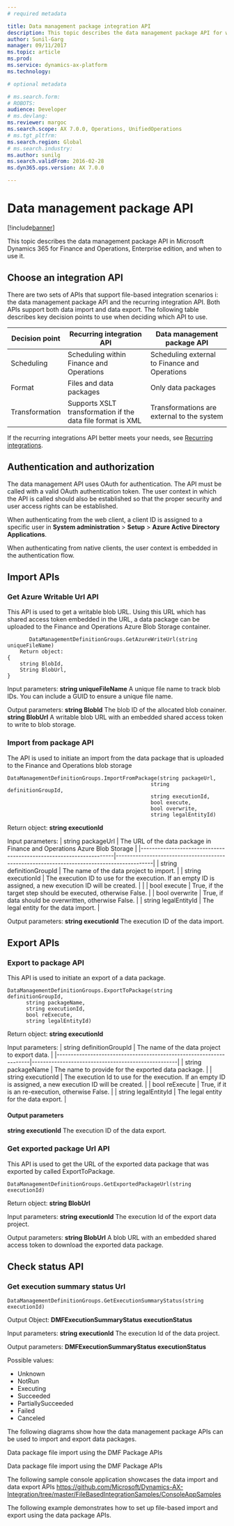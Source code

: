 ```yaml
---
# required metadata

title: Data management package integration API
description: This topic describes the data management package API for working with files in Microsoft Dynamics 365 for Finance and Operations, Enterprise edition.
author: Sunil-Garg
manager: 09/11/2017
ms.topic: article
ms.prod: 
ms.service: dynamics-ax-platform
ms.technology: 

# optional metadata

# ms.search.form: 
# ROBOTS: 
audience: Developer
# ms.devlang: 
ms.reviewer: margoc
ms.search.scope: AX 7.0.0, Operations, UnifiedOperations
# ms.tgt_pltfrm: 
ms.search.region: Global
# ms.search.industry: 
ms.author: sunilg
ms.search.validFrom: 2016-02-28
ms.dyn365.ops.version: AX 7.0.0

---
```


# Data management package API 

[!include[banner](../includes/banner.md)]

This topic describes the data management package API in Microsoft Dynamics 365 for Finance and Operations, Enterprise edition, and when to use it.

## Choose an integration API
There are two sets of APIs that support file-based integration scenarios i: the data management package API and the recurring integration API. Both APIs support both data import and data export. The following table describes key decision points to use when deciding which API to use. 

| Decision point |    Recurring integration API                                         |    Data management package API                                                               |
|----------------------------|-------------------------------------------------------------|-------------------------------------------------------------------|
| Scheduling                 | Scheduling within Finance and Operations   | Scheduling external to Finance and Operations |
| Format                     | Files and data packages                                     | Only data packages                                                |
| Transformation             | Supports XSLT transformation if the data file format is XML | Transformations are external to the system                  |

If the recurring integrations API better meets your needs, see [Recurring integrations](recurring-integrations.md).

## Authentication and authorization
The data management API uses OAuth for authentication. The API must be called with a valid OAuth authentication token. The user context in which the API is called should also be established so that the proper security and user access rights can be established. 

When authenticating from the web client, a client ID is assigned to a specific user in **System administration** > **Setup** > **Azure Active Directory Applications**.

When authenticating from native clients, the user context is embedded in the authentication flow. 

## Import APIs

### Get Azure Writable Url API

This API is used to get a writable blob URL. Using this URL which has shared access token embedded in the URL, a data package can be uploaded to the Finance and Operations Azure Blob Storage container.

```
       DataManagementDefinitionGroups.GetAzureWriteUrl(string uniqueFileName)
	Return object: 
{
	string BlobId,
	String BlobUrl,
}

```

Input parameters:
**string uniqueFileName** A unique file name to track blob IDs. You can include a GUID to ensure a unique file name.

Output parameters:
**string BlobId**  The blob ID of the allocated blob conainer.
**string BlobUrl** A writable blob URL with an embedded shared access token to write to blob storage.		
     	
### Import from package API

The API is used to initiate an import from the data package that is uploaded to the Finance and Operations blob storage

```
DataManagementDefinitionGroups.ImportFromPackage(string packageUrl, 
                                              string definitionGroupId, 
                                              string executionId, 
                                              bool execute, 
                                              bool overwrite, 
                                              string legalEntityId)
```
Return object: 
**string executionId**

Input parameters:
| string packageUrl                                                  | The URL of the data package in Finance and Operations Azure Blob Storage |
|--------------------------------------------------------------------|-------------------------------------------------------------------------------------------|
| string definitionGroupId                                           | The name of the data project to import.                                                   |
| string executionId                                                 | The execution ID to use for the execution. If an empty ID is assigned, a new execution ID will be created.                                               |
                                                                                   |
| bool execute                                                       | True, if the target step should be executed, otherwise False.                                            |
| bool overwrite                                                     | True, if data should be overwritten, otherwise False.                                    |
| string legalEntityId                                               | The legal entity for the data import.                                                     |

Output parameters:
**string executionId**	The execution ID of the data import.

## Export APIs

### Export to package API
This API is used to initiate an export of a data package.

```
DataManagementDefinitionGroups.ExportToPackage(string definitionGroupId, 
      string packageName,
      string executionId, 
      bool reExecute, 
      string legalEntityId)
```

Return object: 
**string executionId**
	
Input parameters:
| string definitionGroupId                                           | The name of the data project to export data.       |
|--------------------------------------------------------------------|----------------------------------------------------|
| string packageName                                                 | The name to provide for the exported data package. |
| string executionId                                                 | The execution Id to use for the execution.   If an empty ID is assigned, a new execution ID will be created.       |
| bool reExecute                                                     | True, if it is an re-execution, otherwise False.   |
| string legalEntityId                                               | The legal entity for the data export.              |
	
#### Output parameters
**string executionId**	The execution ID of the data export.


### Get exported package Url API

This API is used to get the URL of the exported data package that was exported by called ExportToPackage.

```
DataManagementDefinitionGroups.GetExportedPackageUrl(string executionId)
```

Return object: 
**string BlobUrl**

Input parameters:
**string executionId**	The execution Id of the export data project.

Output parameters:
**string BlobUrl**	A blob URL with an embedded shared access token to download the exported data package.

## Check status API	

### Get execution summary status Url

```
DataManagementDefinitionGroups.GetExecutionSummaryStatus(string executionId)
```

Output Object: 
**DMFExecutionSummaryStatus executionStatus**

Input parameters:
**string executionId**	The execution Id of the data project.

Output parameters:
**DMFExecutionSummaryStatus executionStatus** 

Possible values:
- Unknown
- NotRun
- Executing
- Succeeded
- PartiallySucceeded
- Failed
- Canceled

The following diagrams show how the data management package APIs can be used to import and export data packages.

Data package file import using the DMF Package APIs
 
Data package file import using the DMF Package APIs
 
The following sample console application showcases the data import and data export APIs
https://github.com/Microsoft/Dynamics-AX-Integration/tree/master/FileBasedIntegrationSamples/ConsoleAppSamples

The following example demonstrates how to set up file-based import and export using the data package APIs.




